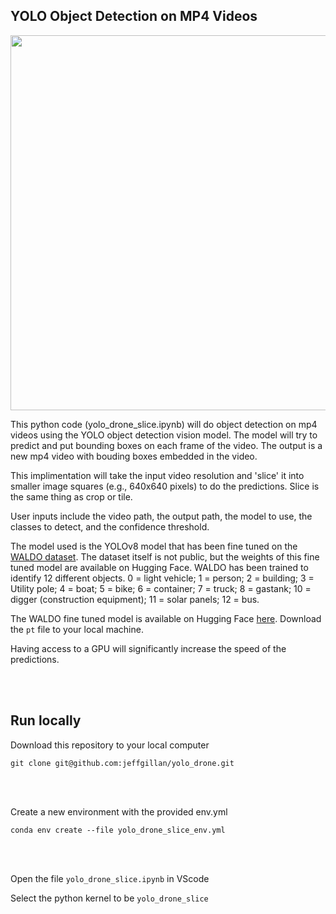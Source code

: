 ## YOLO Object Detection on MP4 Videos

<img src="/hiker_identify.gif" width=600>

This python code (yolo_drone_slice.ipynb) will do object detection on mp4 videos using the YOLO object detection vision model. The model will try to predict and put bounding boxes on each frame of the video. The output is a new mp4 video with bouding boxes embedded in the video.

This implimentation will take the input video resolution and 'slice' it into smaller image squares (e.g., 640x640 pixels) to do the predictions. Slice is the same thing as crop or tile. 

User inputs include the video path, the output path, the model to use, the classes to detect, and the confidence threshold.

The model used is the YOLOv8 model that has been fine tuned on the [WALDO dataset](https://huggingface.co/StephanST/WALDO30). The dataset itself is not public, but the weights of this fine tuned model are available on Hugging Face. WALDO has been trained to identify 12 different objects. 0 = light vehicle; 1 = person; 2 = building; 3 = Utility pole; 4 = boat; 5 = bike; 6 = container; 7 = truck; 8 = gastank; 10 = digger (construction equipment); 11 = solar panels; 12 = bus. 

The WALDO fine tuned model is available on Hugging Face [here](https://huggingface.co/StephanST/WALDO30/resolve/main/WALDO30_yolov8m_640x640.pt?download=true). Download the `pt` file to your local machine. 

Having access to a GPU will significantly increase the speed of the predictions.

<br>
<br>

## Run locally

Download this repository to your local computer

`git clone git@github.com:jeffgillan/yolo_drone.git`

<br>
<br>

Create a new environment with the provided env.yml

`conda env create --file yolo_drone_slice_env.yml`


<br>
<br>

Open the file `yolo_drone_slice.ipynb` in VScode 

Select the python kernel to be `yolo_drone_slice`

